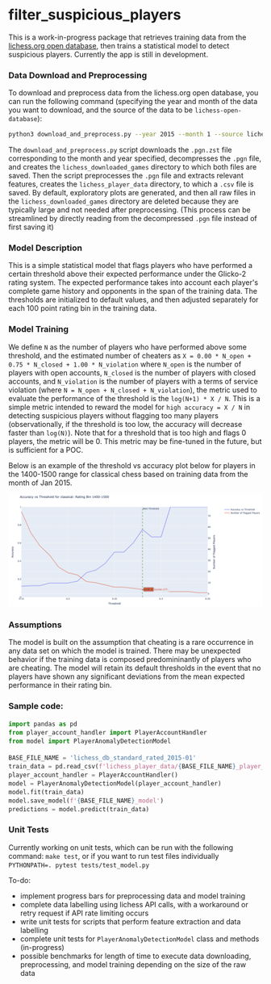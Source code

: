 # filter_suspicious_players

This is a work-in-progress package that retrieves training data from the [lichess.org open database](https://database.lichess.org/), then trains a statistical model to detect suspicious players. Currently the app is still in development.

### Data Download and Preprocessing
To download and preprocess data from the lichess.org open database, you can run the following command (specifying the year and month of the data you want to download, and the source of the data to be `lichess-open-database`):

```bash
python3 download_and_preprocess.py --year 2015 --month 1 --source lichess-open-database
```

The `download_and_preprocess.py` script downloads the `.pgn.zst` file corresponding to the month and year specified, decompresses the `.pgn` file, and creates the `lichess_downloaded_games` directory to which both files are saved. Then the script preprocesses the `.pgn` file and extracts relevant features, creates the `lichess_player_data` directory, to which a `.csv` file is saved. By default, exploratory plots are generated, and then all raw files in the `lichess_downloaded_games` directory are deleted because they are typically large and not needed after preprocessing. (This process can be streamlined by directly reading from the decompressed `.pgn` file instead of first saving it)

### Model Description
This is a simple statistical model that flags players who have performed a certain threshold above their expected performance under the Glicko-2 rating system. The expected performance takes into account each player's complete game history and opponents in the span of the training data. The thresholds are initialized to default values, and then adjusted separately for each 100 point rating bin in the training data.

### Model Training
We define `N` as the number of players who have performed above some threshold, and the estimated number of cheaters as `X = 0.00 * N_open + 0.75 * N_closed + 1.00 * N_violation` where `N_open` is the number of players with open accounts, `N_closed` is the number of players with closed accounts, and `N_violation` is the number of players with a terms of service violation (where `N = N_open + N_closed + N_violation`), the metric used to evaluate the performance of the threshold is the `log(N+1) * X / N`. This is a simple metric intended to reward the model for `high accuracy = X / N` in detecting suspicious players without flagging too many players (observationally, if the threshold is too low, the accuracy will decrease faster than `log(N)`). Note that for a threshold that is too high and flags 0 players, the metric will be 0. This metric may be fine-tuned in the future, but is sufficient for a POC.

Below is an example of the threshold vs accuracy plot below for players in the 1400-1500 range for classical chess based on training data from the month of Jan 2015.

![sample threshold vs accuracy plot](images/sample_model_threshold.png)

### Assumptions
The model is built on the assumption that cheating is a rare occurrence in any data set on which the model is trained. There may be unexpected behavior if the training data is composed predomininantly of players who are cheating. The model will retain its default thresholds in the event that no players have shown any significant deviations from the mean expected performance in their rating bin. 

### Sample code:
```python
import pandas as pd
from player_account_handler import PlayerAccountHandler
from model import PlayerAnomalyDetectionModel

BASE_FILE_NAME = 'lichess_db_standard_rated_2015-01'
train_data = pd.read_csv(f'lichess_player_data/{BASE_FILE_NAME}_player_features.csv')
player_account_handler = PlayerAccountHandler()
model = PlayerAnomalyDetectionModel(player_account_handler)
model.fit(train_data)
model.save_model(f'{BASE_FILE_NAME}_model')
predictions = model.predict(train_data)
```

### Unit Tests
Currently working on unit tests, which can be run with the following command:
```make test```, or if you want to run test files individually ```PYTHONPATH=. pytest tests/test_model.py```

To-do:
- implement progress bars for preprocessing data and model training
- complete data labelling using lichess API calls, with a workaround or retry request if API rate limiting occurs 
- write unit tests for scripts that perform feature extraction and data labelling
- complete unit tests for `PlayerAnomalyDetectionModel` class and methods (in-progress)
- possible benchmarks for length of time to execute data downloading, preprocessing, and model training depending on the size of the raw data